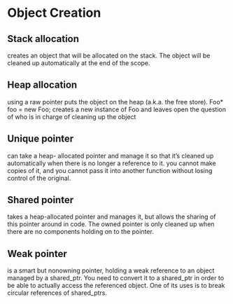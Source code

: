 # Object Creation

## Stack allocation

creates an object that will be allocated on the stack. The object will be cleaned up automatically at the end of the scope.

## Heap allocation

using a raw pointer puts the object on the heap (a.k.a. the free store). Foo\* foo = new Foo; creates a new instance of Foo and leaves open the question of who is in charge of cleaning up the object

## Unique pointer

can take a heap- allocated pointer and manage it so that it’s cleaned up automatically when there is no longer a reference to it.
you cannot make copies of it, and you cannot pass it into another function without losing control of the original.

## Shared pointer

takes a heap-allocated pointer and manages it, but allows the sharing of this pointer around in code. The owned pointer is only cleaned up when there are no components holding on to the pointer.

## Weak pointer

is a smart but nonowning pointer, holding a weak reference to an object managed by a shared_ptr. You need to convert it to a shared_ptr in order to be able to actually access the referenced object. One of its uses is to break circular references of shared_ptrs.
